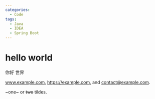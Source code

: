 ```yaml
---
categories:
  - Code
tags:
  - Java
  - IDEA
  - Spring Boot
---
```


# hello world

你好 世界

www.example.com, https://example.com, and contact@example.com.

[^1]: Big note.

~one~ or ~~two~~ tildes.
